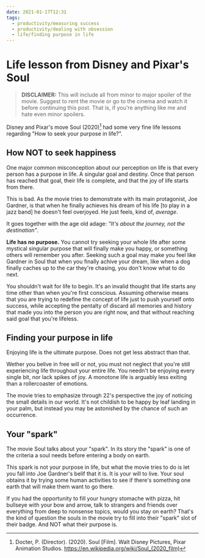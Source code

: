```yaml
---
date: 2021-01-17T12:31
tags: 
  - productivity/measuring success
  - productivity/dealing with obsession
  - life/finding purpose in life
---
```


# Life lesson from Disney and Pixar's Soul

> **DISCLAIMER:** This will include all from minor to major spoiler of the movie.
> Suggest to rent the movie or go to the cinema and watch it before continuing
> this post. That is, if you're anything like me and hate even minor spoilers.

Disney and Pixar's move Soul (2020)[^soul] had some very fine life lessons
regarding "How to seek your purpose in life?".

## How NOT to seek happiness

One major common misconception about our perception on life is that every person
has a purpose in life. A singular goal and destiny. Once that person has reached
that goal, their life is complete, and that the joy of life starts from there.

This is bad. As the movie tries to demonstrate with its main protagonist,
Joe Gardner, is that when he finally achieves his dream of his life [to play in
a jazz band] he doesn't feel overjoyed. He just feels, kind of, *average*.

It goes together with the age old adage: *"It's about the journey, not the
destination"*.

**Life has no purpose.** You cannot try seeking your whole life after some
mystical singular purpose that will finally make you happy, or something others
will remember you after. Seeking such a goal may make you feel like Gardner in
Soul that when you finally achive your dream, like when a dog finally caches up
to the car they're chasing, you don't know what to do next.

You shouldn't wait for life to begin. It's an invalid thought that life starts
any time other than when you're first conscious. Assuming otherwise means that
you are trying to redefine the concept of life just to push yourself onto
success, while accepting the pentalty of discard all memories and history that
made you into the person you are right now, and that without reaching said goal
that you're lifeless.

## Finding your purpose in life

Enjoying life is the ultimate purpose. Does not get less abstract than that.

Wether you belive in free will or not, you must not neglect that you're still
experiencing life throughout your entire life. You needn't be enjoying every
single bit, nor lack spikes of joy. A monotone life is arguably less exiting than
a rollercoaster of emotions.

The movie tries to emphasize through 22's perspective the joy of noticing the
small details in our world. It's not childish to be happy by leaf landing in your
palm, but instead you may be astonished by the chance of such an occurrence.

## Your "spark"

The movie Soul talks about your "spark". In its story the "spark" is one of the
criteria a soul needs before entering a body on earth.

This spark is not your purpose in life, but what the movie tries to do is let
you fall into Joe Gardner's belif that it is. It is your will to live. Your soul
obtains it by trying some human activities to see if there's something one earth
that will make them want to go there.

If you had the opportunity to fill your hungry stomache with pizza, hit bullseye
with your bow and arrow, talk to strangers and friends over everything from deep
to nonsense topics, would you stay on earth? That's the kind of question the
souls in the movie try to fill into their "spark" slot of their badge. And NOT
what their purpose is.

[^soul]: Docter, P. (Director). (2020). Soul [Film]. Walt Disney Pictures, Pixar Animation Studios. https://en.wikipedia.org/wiki/Soul_(2020_film)
